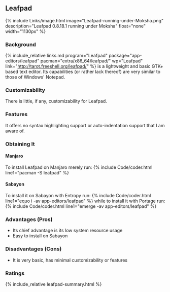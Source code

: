 ## Leafpad
{% include Links/image.html image="Leafpad-running-under-Moksha.png" description="Leafpad 0.8.18.1 running under Moksha" float="none" width="1130px" %}

### Background
{% include_relative links.md program="Leafpad" package="app-editors/leafpad" pacman="extra/x86_64/leafpad/" wp="Leafpad" link="http://tarot.freeshell.org/leafpad/" %} is a lightweight and basic GTK+ based text editor. Its capabilities (or rather lack thereof) are very similar to those of Windows' Notepad.

### Customizability
There is little, if any, customizability for Leafpad.

### Features
It offers no syntax highlighting support or auto-indentation support that I am aware of.

### Obtaining It
#### Manjaro
To install Leafpad on Manjaro merely run:
{% include Code/coder.html line1="pacman -S leafpad" %}

#### Sabayon
To install it on Sabayon with Entropy run:
{% include Code/coder.html line1="equo i -av app-editors/leafpad" %}
while to install it with Portage run:
{% include Code/coder.html line1="emerge -av app-editors/leafpad" %}

### Advantages (Pros)
* Its chief advantage is its low system resource usage
* Easy to install on Sabayon

### Disadvantages (Cons)
* It is very basic, has minimal customizability or features

### Ratings
{% include_relative leafpad-summary.html %}

